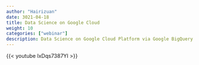 ```yaml
---
author: "Hairizuan"
date: 3021-04-18
title: Data Science on Google Cloud
weight: 10
categories: ["webinar"]
description: Data Science on Google Cloud Platform via Google BigQuery and expectations of artificial intelligence in the future
---
```


{{< youtube IxDqs7387YI >}}